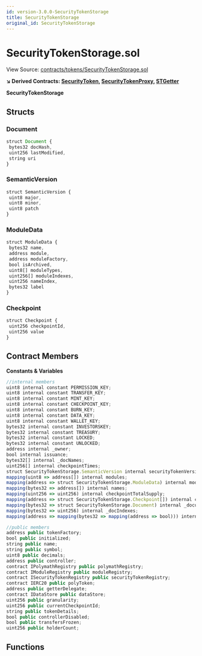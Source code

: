 ```yaml
---
id: version-3.0.0-SecurityTokenStorage
title: SecurityTokenStorage
original_id: SecurityTokenStorage
---
```


# SecurityTokenStorage.sol

View Source: [contracts/tokens/SecurityTokenStorage.sol](../../contracts/tokens/SecurityTokenStorage.sol)

**↘ Derived Contracts: [SecurityToken](SecurityToken.md), [SecurityTokenProxy](SecurityTokenProxy.md), [STGetter](STGetter.md)**

**SecurityTokenStorage**

## Structs
### Document

```js
struct Document {
 bytes32 docHash,
 uint256 lastModified,
 string uri
}
```

### SemanticVersion

```js
struct SemanticVersion {
 uint8 major,
 uint8 minor,
 uint8 patch
}
```

### ModuleData

```js
struct ModuleData {
 bytes32 name,
 address module,
 address moduleFactory,
 bool isArchived,
 uint8[] moduleTypes,
 uint256[] moduleIndexes,
 uint256 nameIndex,
 bytes32 label
}
```

### Checkpoint

```js
struct Checkpoint {
 uint256 checkpointId,
 uint256 value
}
```

## Contract Members
**Constants & Variables**

```js
//internal members
uint8 internal constant PERMISSION_KEY;
uint8 internal constant TRANSFER_KEY;
uint8 internal constant MINT_KEY;
uint8 internal constant CHECKPOINT_KEY;
uint8 internal constant BURN_KEY;
uint8 internal constant DATA_KEY;
uint8 internal constant WALLET_KEY;
bytes32 internal constant INVESTORSKEY;
bytes32 internal constant TREASURY;
bytes32 internal constant LOCKED;
bytes32 internal constant UNLOCKED;
address internal _owner;
bool internal issuance;
bytes32[] internal _docNames;
uint256[] internal checkpointTimes;
struct SecurityTokenStorage.SemanticVersion internal securityTokenVersion;
mapping(uint8 => address[]) internal modules;
mapping(address => struct SecurityTokenStorage.ModuleData) internal modulesToData;
mapping(bytes32 => address[]) internal names;
mapping(uint256 => uint256) internal checkpointTotalSupply;
mapping(address => struct SecurityTokenStorage.Checkpoint[]) internal checkpointBalances;
mapping(bytes32 => struct SecurityTokenStorage.Document) internal _documents;
mapping(bytes32 => uint256) internal _docIndexes;
mapping(address => mapping(bytes32 => mapping(address => bool))) internal partitionApprovals;

//public members
address public tokenFactory;
bool public initialized;
string public name;
string public symbol;
uint8 public decimals;
address public controller;
contract IPolymathRegistry public polymathRegistry;
contract IModuleRegistry public moduleRegistry;
contract ISecurityTokenRegistry public securityTokenRegistry;
contract IERC20 public polyToken;
address public getterDelegate;
contract IDataStore public dataStore;
uint256 public granularity;
uint256 public currentCheckpointId;
string public tokenDetails;
bool public controllerDisabled;
bool public transfersFrozen;
uint256 public holderCount;

```

## Functions

